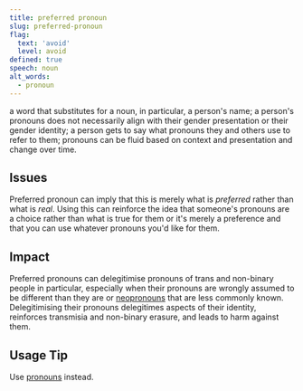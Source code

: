 ```yaml
---
title: preferred pronoun
slug: preferred-pronoun
flag:
  text: 'avoid'
  level: avoid
defined: true
speech: noun
alt_words:
  - pronoun
---
```


a word that substitutes for a noun, in particular, a person's name; a person's pronouns does not necessarily align with their gender presentation or their gender identity; a person gets to say what pronouns they and others use to refer to them; pronouns can be fluid based on context and presentation and change over time.

## Issues
Preferred pronoun can imply that this is merely what is _preferred_ rather than what is _real_. Using this can reinforce the idea that someone's pronouns are a choice rather than what is true for them or it's merely a preference and that you can use whatever pronouns you'd like for them.

## Impact
Preferred pronouns can delegitimise pronouns of trans and non-binary people in particular, especially when their pronouns are wrongly assumed to be different than they are or [neopronouns](definitions/neopronouns) that are less commonly known. Delegitimising their pronouns delegitimes aspects of their identity, reinforces transmisia and non-binary erasure, and leads to harm against them.

## Usage Tip

Use [pronouns](definitions/pronouns) instead.
